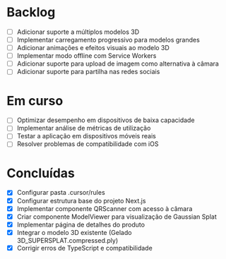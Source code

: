 # Backlog

- [ ] Adicionar suporte a múltiplos modelos 3D
- [ ] Implementar carregamento progressivo para modelos grandes
- [ ] Adicionar animações e efeitos visuais ao modelo 3D
- [ ] Implementar modo offline com Service Workers
- [ ] Adicionar suporte para upload de imagem como alternativa à câmara
- [ ] Adicionar suporte para partilha nas redes sociais

# Em curso

- [ ] Optimizar desempenho em dispositivos de baixa capacidade
- [ ] Implementar análise de métricas de utilização
- [ ] Testar a aplicação em dispositivos móveis reais
- [ ] Resolver problemas de compatibilidade com iOS

# Concluídas

- [x] Configurar pasta .cursor/rules
- [x] Configurar estrutura base do projeto Next.js
- [x] Implementar componente QRScanner com acesso à câmara
- [x] Criar componente ModelViewer para visualização de Gaussian Splat
- [x] Implementar página de detalhes do produto
- [x] Integrar o modelo 3D existente (Gelado 3D_SUPERSPLAT.compressed.ply)
- [x] Corrigir erros de TypeScript e compatibilidade
